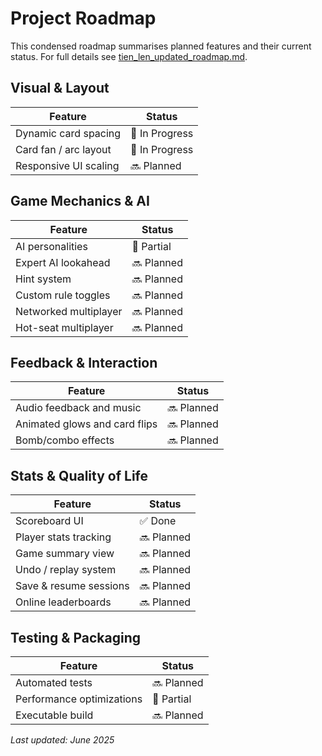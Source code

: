 # Project Roadmap

This condensed roadmap summarises planned features and their current status. For full details see [tien_len_updated_roadmap.md](tien_len_updated_roadmap.md).

## Visual & Layout

| Feature | Status |
| --- | --- |
| Dynamic card spacing | 🔄 In Progress |
| Card fan / arc layout | 🔄 In Progress |
| Responsive UI scaling | 🔜 Planned |

## Game Mechanics & AI

| Feature | Status |
| --- | --- |
| AI personalities | 🔄 Partial |
| Expert AI lookahead | 🔜 Planned |
| Hint system | 🔜 Planned |
| Custom rule toggles | 🔜 Planned |
| Networked multiplayer | 🔜 Planned |
| Hot-seat multiplayer | 🔜 Planned |

## Feedback & Interaction

| Feature | Status |
| --- | --- |
| Audio feedback and music | 🔜 Planned |
| Animated glows and card flips | 🔜 Planned |
| Bomb/combo effects | 🔜 Planned |

## Stats & Quality of Life

| Feature | Status |
| --- | --- |
| Scoreboard UI | ✅ Done |
| Player stats tracking | 🔜 Planned |
| Game summary view | 🔜 Planned |
| Undo / replay system | 🔜 Planned |
| Save & resume sessions | 🔜 Planned |
| Online leaderboards | 🔜 Planned |

## Testing & Packaging

| Feature | Status |
| --- | --- |
| Automated tests | 🔜 Planned |
| Performance optimizations | 🔄 Partial |
| Executable build | 🔜 Planned |

_Last updated: June 2025_
